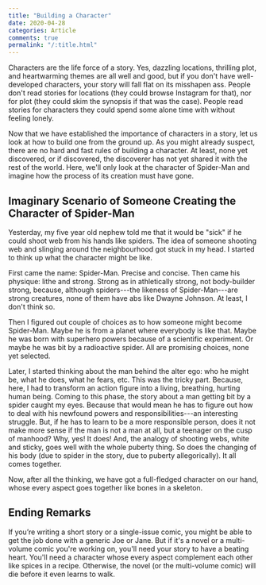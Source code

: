 ```yaml
---
title: "Building a Character"
date: 2020-04-28
categories: Article
comments: true
permalink: "/:title.html"
---
```


Characters are the life force of a story. Yes, dazzling locations,
thrilling plot, and heartwarming themes are all well and good, but if you
don't have well-developed characters, your story will fall flat on its
misshapen ass. People don't read stories for locations (they could browse
Instagram for that), nor for plot (they could skim the synopsis if that was
the case). People read stories for characters they could spend some alone
time with without feeling lonely.

Now that we have established the importance of characters in a story, let
us look at how to build one from the ground up. As you might already
suspect, there are no hard and fast rules of building a character. At
least, none yet discovered, or if discovered, the discoverer has not yet
shared it with the rest of the world. Here, we'll only look at the
character of Spider-Man and imagine how the process of its creation must
have gone.

## Imaginary Scenario of Someone Creating the Character of Spider-Man

Yesterday, my five year old nephew told me that it would be "sick" if he
could shoot web from his hands like spiders. The idea of someone shooting
web and slinging around the neighbourhood got stuck in my head. I started
to think up what the character might be like.

First came the name: Spider-Man. Precise and concise. Then came his
physique: lithe and strong. Strong as in athletically strong, not
body-builder strong, because, although spiders---the likeness of
Spider-Man---are strong creatures, none of them have abs like Dwayne
Johnson. At least, I don't think so.

Then I figured out couple of choices as to how someone might become
Spider-Man. Maybe he is from a planet where everybody is like that. Maybe
he was born with superhero powers because of a scientific experiment. Or
maybe he was bit by a radioactive spider. All are promising choices, none
yet selected.

Later, I started thinking about the man behind the alter ego: who he might
be, what he does, what he fears, etc. This was the tricky part. Because,
here, I had to transform an action figure into a living, breathing, hurting
human being. Coming to this phase, the story about a man getting bit by a
spider caught my eyes. Because that would mean he has to figure out how to
deal with his newfound powers and responsibilities---an interesting
struggle. But, if he has to learn to be a more responsible person, does it
not make more sense if the man is not a man at all, but a teenager on the
cusp of manhood? Why, yes! It does! And, the analogy of shooting webs,
white and sticky, goes well with the whole puberty thing. So does the
changing of his body (due to spider in the story, due to puberty
allegorically). It all comes together.

Now, after all the thinking, we have got a full-fledged character on our
hand, whose every aspect goes together like bones in a skeleton.

## Ending Remarks

If you’re writing a short story or a single-issue comic, you might be able
to get the job done with a generic Joe or Jane. But if it's a novel or a
multi-volume comic you're working on, you'll need your story to have a
beating heart. You'll need a character whose every aspect complement each
other like spices in a recipe. Otherwise, the novel (or the multi-volume
comic) will die before it even learns to walk.
